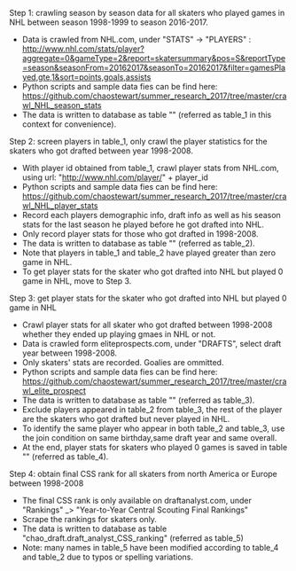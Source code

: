 Step 1: crawling season by season data for all skaters who played games in NHL between season 1998-1999 to season 2016-2017. 
+ Data is crawled from NHL.com, under "STATS" -> "PLAYERS" : http://www.nhl.com/stats/player?aggregate=0&gameType=2&report=skatersummary&pos=S&reportType=season&seasonFrom=20162017&seasonTo=20162017&filter=gamesPlayed,gte,1&sort=points,goals,assists
+ Python scripts and sample data fies can be find here: https://github.com/chaostewart/summer_research_2017/tree/master/crawl_NHL_season_stats
+ The data is written to database as table "" (referred as table_1 in this context for convenience).
   
Step 2: screen players in table_1, only crawl the player statistics for the skaters who got drafted between year 1998-2008.
+ With player id obtained from table_1, crawl player stats from NHL.com, using url: "http://www.nhl.com/player/" + player_id
+ Python scripts and sample data fies can be find here: https://github.com/chaostewart/summer_research_2017/tree/master/crawl_NHL_player_stats
+ Record each players demographic info, draft info as well as his season stats for the last season he played before he got drafted into NHL.
+ Only record player stats for those who got drafted in 1998-2008.
+ The data is written to database as table "" (referred as table_2).
+ Note that players in table_1 and table_2 have played greater than zero game in NHL.
+ To get player stats for the skater who got drafted into NHL but played 0 game in NHL, move to Step 3.
 
Step 3: get player stats for the skater who got drafted into NHL but played 0 game in NHL
+ Crawl player stats for all skater who got drafted between 1998-2008 whether they ended up playing gmaes in NHL or not.
+ Data is crawled form eliteprospects.com, under "DRAFTS", select draft year between 1998-2008.
+ Only skaters' stats are recorded. Goalies are ommitted.
+ Python scripts and sample data fies can be find here: https://github.com/chaostewart/summer_research_2017/tree/master/crawl_elite_prospect
+ The data is written to database as table "" (referred as table_3).
+ Exclude players appeared in table_2 from table_3, the rest of the player are the skaters who got drafted but never played in NHL.
+ To identify the same player who appear in both table_2 and table_3, use the join condition on same birthday,same draft year and same overall.
+ At the end, player stats for skaters who played 0 games is saved in table "" (referred as table_4).
 
Step 4: obtain final CSS rank for all skaters from north America or Europe between 1998-2008
+ The final CSS rank is only available on draftanalyst.com, under "Rankings" _> "Year-to-Year Central Scouting Final Rankings"
+ Scrape the rankings for skaters only.
+ The data is written to database as table "chao_draft.draft_analyst_CSS_ranking" (referred as table_5)
+ Note: many names in table_5 have been modified according to table_4 and table_2 due to typos or spelling variations. 
